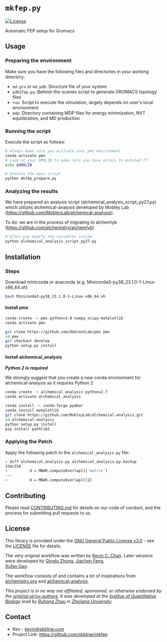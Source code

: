 # `mkfep.py`

[![License](https://img.shields.io/badge/license-GPLv3-blue.svg?style=flat-square&maxAge=2678400)](https://choosealicense.com/licenses/gpl-3.0/)

Automatic FEP setup for Gromacs

## Usage

### Preparing the environment

Make sure you have the following files and directories in your working directory:

- `md.gro` or `md.pdb`: Structure file of your system
- `pdb2fep.py`: Behind-the-scenes script to generate GROMACS topology files
- `run`: Script to execute the simulation, largely depends on user's local envrionment
- `mdp`: Directory containing MDP files for energy minimization, NVT equilibration, and MD production

### Running the script

Execute the script as follows:

```bash
# Always make sure you activate your pmx environment
conda activate pmx
# Look at your GMXLIB to make sure you have access to mutated ff
echo $GMXLIB

# Execute the main script
python mkfep_prepare.py
```

### Analyzing the results

We have prepared an analysis script (alchemical_analysis_script_py27.py) which utilizes alchemical-analysis developed by Mobley Lab (https://github.com/MobleyLab/alchemical-analysis). 

To do: we are in the process of migrating to alchemlyb (https://github.com/alchemistry/alchemlyb). 

```bash
# After you modify the variables inside
python alchemical_analysis_script_py27.py
```

## Installation

### Steps

Download miniconda or anaconda (e.g. Miniconda3-py38_23.1.0-1-Linux-x86_64.sh)
```bash
bash Miniconda3-py38_23.1.0-1-Linux-x86_64.sh
```

#### Install pmx
```bash
conda create -n pmx python=3.8 numpy scipy matplotlib
conda activate pmx

git clone https://github.com/deGrootLab/pmx pmx
cd pmx
git checkout develop
python setup.py install
```

#### Install alchemical_analysis

***Python 2 is required***

We strongly suggest that you create a new conda environment for alchemical-analysis as it requires Python 2

```bash
conda create -n alchemical_analysis python=2.7
conda activate alchemical_analysis

conda install -c conda-forge pymbar
conda install matplotlib
git clone https://github.com/MobleyLab/alchemical-analysis.git
cd alchemical-analysis
python setup.py install
pip install pathlib2
```

### Applying the Patch

Apply the following patch to the `alchemical_analysis.py` file:

```bash
> diff alchemical_analysis.py alchemical_analysis.py.backup
334c334
<          O = MBAR.computeOverlap()['matrix']
---
>          O = MBAR.computeOverlap()[2]
```

## Contributing

Please read [CONTRIBUTING.md](CONTRIBUTING.md) for details on our code of conduct, and the process for submitting pull requests to us.

## License

This library is provided under the [GNU General Public License v3.0](https://choosealicense.com/licenses/gpl-3.0/) - see the [LICENSE](LICENSE) file for details.

The very original workflow was written by [Kevin C. Chan](https://orcid.org/0000-0002-3705-1835). 
Later versions were developed by [Qinglu Zhong](), 
[Jiachen Feng](),  
[Xufan Gao](https://github.com/gxf1212).

The workflow consists of and contains a lot of inspirations from [alchemistry.org](http://alchemistry.org/wiki) and [alchemical-analysis](https://github.com/MobleyLab/alchemical-analysis). 

*This project is in no way not affiliated, sponsored, or otherwise endorsed
by the [original `mkfep` authors](https://github.com/skblnw). It was developed
at the [Institue of Quantitative Biology](http://iqb.zju.edu.cn/en/) lead by [Ruhong Zhou](https://scholar.google.com/citations?user=LucIMhQAAAAJ&hl=en&oi=ao) in
[Zhejiang University](https://www.zju.edu.cn/english/).*

## Contact

- Kev - kevin@skblnw.com
- Project Link: https://github.com/skblnw/mkfep
